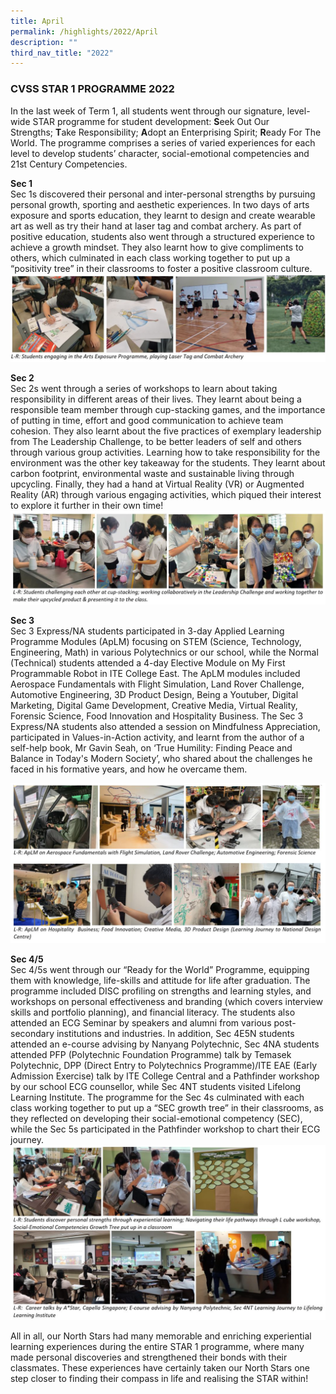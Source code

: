 ```yaml
---
title: April
permalink: /highlights/2022/April
description: ""
third_nav_title: "2022"
---
```

### CVSS STAR 1 PROGRAMME 2022

In the last week of Term 1, all students went through our signature, level-wide STAR programme for student development: **S**eek Out Our Strengths; **T**ake Responsibility; **A**dopt an Enterprising Spirit; **R**eady For The World. The programme comprises a series of varied experiences for each level to develop students’ character, social-emotional competencies and 21st Century Competencies.

**Sec 1** <br>
Sec 1s discovered their personal and inter-personal strengths by pursuing personal growth, sporting and aesthetic experiences. In two days of arts exposure and sports education, they learnt to design and create wearable art as well as try their hand at laser tag and combat archery. As part of positive education, students also went through a structured experience to achieve a growth mindset. They also learnt how to give compliments to others, which culminated in each class working together to put up a “positivity tree” in their classrooms to foster a positive classroom culture.
![](/images/highlight%201.png)

**Sec 2**<br>
Sec 2s went through a series of workshops to learn about taking responsibility in different areas of their lives. They learnt about being a responsible team member through cup-stacking games, and the importance of putting in time, effort and good communication to achieve team cohesion. They also learnt about the five practices of exemplary leadership from The Leadership Challenge, to be better leaders of self and others through various group activities. Learning how to take responsibility for the environment was the other key takeaway for the students. They learnt about carbon footprint, environmental waste and sustainable living through upcycling. Finally, they had a hand at Virtual Reality (VR) or Augmented Reality (AR) through various engaging activities, which piqued their interest to explore it further in their own time!
![](/images/highlight%202.png)

**Sec 3** <br>
Sec 3 Express/NA students participated in 3-day Applied Learning Programme Modules (ApLM) focusing on STEM (Science, Technology, Engineering, Math) in various Polytechnics or our school, while the Normal (Technical) students attended a 4-day Elective Module on My First Programmable Robot in ITE College East. The ApLM modules included Aerospace Fundamentals with Flight Simulation, Land Rover Challenge, Automotive Engineering, 3D Product Design, Being a Youtuber, Digital Marketing, Digital Game Development, Creative Media, Virtual Reality, Forensic Science, Food Innovation and Hospitality Business. The Sec 3 Express/NA students also attended a session on Mindfulness Appreciation, participated in Values-in-Action activity, and learnt from the author of a self-help book, Mr Gavin Seah, on ‘True Humility: Finding Peace and Balance in Today's Modern Society’, who shared about the challenges he faced in his formative years, and how he overcame them.

![](/images/highlight%203.png)

**Sec 4/5**<br>
Sec 4/5s went through our “Ready for the World” Programme, equipping them with knowledge, life-skills and attitude for life after graduation. The programme included DISC profiling on strengths and learning styles, and workshops on personal effectiveness and branding (which covers interview skills and portfolio planning), and financial literacy. The students also attended an ECG Seminar by speakers and alumni from various post-secondary institutions and industries. In addition, Sec 4E5N students attended an e-course advising by Nanyang Polytechnic, Sec 4NA students attended PFP (Polytechnic Foundation Programme) talk by Temasek Polytechnic, DPP (Direct Entry to Polytechnics Programme)/ITE EAE (Early Admission Exercise) talk by ITE College Central and a Pathfinder workshop by our school ECG counsellor, while Sec 4NT students visited Lifelong Learning Institute. The programme for the Sec 4s culminated with each class working together to put up a “SEC growth tree” in their classrooms, as they reflected on developing their social-emotional competency (SEC), while the Sec 5s participated in the Pathfinder workshop to chart their ECG journey.
![](/images/highlight%204.png)

All in all, our North Stars had many memorable and enriching experiential learning experiences during the entire STAR 1 programme, where many made personal discoveries and strengthened their bonds with their classmates. These experiences have certainly taken our North Stars one step closer to finding their compass in life and realising the STAR within!
